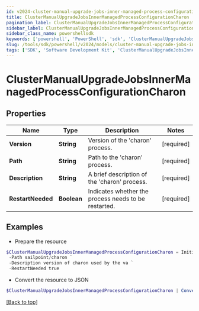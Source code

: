 ```yaml
---
id: v2024-cluster-manual-upgrade-jobs-inner-managed-process-configuration-charon
title: ClusterManualUpgradeJobsInnerManagedProcessConfigurationCharon
pagination_label: ClusterManualUpgradeJobsInnerManagedProcessConfigurationCharon
sidebar_label: ClusterManualUpgradeJobsInnerManagedProcessConfigurationCharon
sidebar_class_name: powershellsdk
keywords: ['powershell', 'PowerShell', 'sdk', 'ClusterManualUpgradeJobsInnerManagedProcessConfigurationCharon', 'V2024ClusterManualUpgradeJobsInnerManagedProcessConfigurationCharon'] 
slug: /tools/sdk/powershell/v2024/models/cluster-manual-upgrade-jobs-inner-managed-process-configuration-charon
tags: ['SDK', 'Software Development Kit', 'ClusterManualUpgradeJobsInnerManagedProcessConfigurationCharon', 'V2024ClusterManualUpgradeJobsInnerManagedProcessConfigurationCharon']
---
```



# ClusterManualUpgradeJobsInnerManagedProcessConfigurationCharon

## Properties

Name | Type | Description | Notes
------------ | ------------- | ------------- | -------------
**Version** | **String** | Version of the 'charon' process. | [required]
**Path** | **String** | Path to the 'charon' process. | [required]
**Description** | **String** | A brief description of the 'charon' process. | [required]
**RestartNeeded** | **Boolean** | Indicates whether the process needs to be restarted. | [required]

## Examples

- Prepare the resource
```powershell
$ClusterManualUpgradeJobsInnerManagedProcessConfigurationCharon = Initialize-PSSailpoint.V2024ClusterManualUpgradeJobsInnerManagedProcessConfigurationCharon  -Version 3047 `
 -Path sailpoint/charon `
 -Description version of charon used by the va `
 -RestartNeeded true
```

- Convert the resource to JSON
```powershell
$ClusterManualUpgradeJobsInnerManagedProcessConfigurationCharon | ConvertTo-JSON
```


[[Back to top]](#) 

